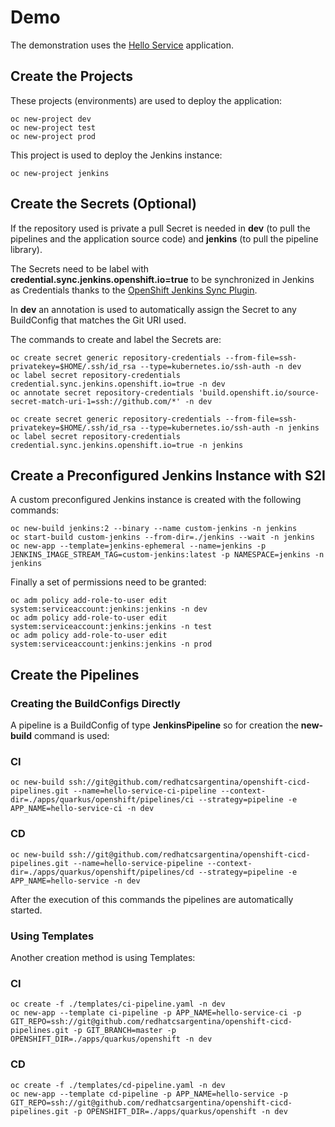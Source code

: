 # Demo

The demonstration uses the [Hello Service](https://github.com/redhatcsargentina/openshift-hello-service) application.

## Create the Projects

These projects (environments) are used to deploy the application:

    oc new-project dev
    oc new-project test
    oc new-project prod

This project is used to deploy the Jenkins instance:

    oc new-project jenkins

## Create the Secrets (Optional)
    
If the repository used is private a pull Secret is needed in **dev** (to pull the pipelines and the application source code) and **jenkins** (to pull the pipeline library).

The Secrets need to be label with **credential.sync.jenkins.openshift.io=true** to be synchronized in Jenkins as Credentials thanks to the [OpenShift Jenkins Sync Plugin](https://github.com/openshift/jenkins-sync-plugin). 

In **dev** an annotation is used to automatically assign the Secret to any BuildConfig that matches the Git URI used.

The commands to create and label the Secrets are:

    oc create secret generic repository-credentials --from-file=ssh-privatekey=$HOME/.ssh/id_rsa --type=kubernetes.io/ssh-auth -n dev
    oc label secret repository-credentials credential.sync.jenkins.openshift.io=true -n dev
    oc annotate secret repository-credentials 'build.openshift.io/source-secret-match-uri-1=ssh://github.com/*' -n dev

    oc create secret generic repository-credentials --from-file=ssh-privatekey=$HOME/.ssh/id_rsa --type=kubernetes.io/ssh-auth -n jenkins
    oc label secret repository-credentials credential.sync.jenkins.openshift.io=true -n jenkins

## Create a Preconfigured Jenkins Instance with S2I

A custom preconfigured Jenkins instance is created with the following commands:

    oc new-build jenkins:2 --binary --name custom-jenkins -n jenkins
    oc start-build custom-jenkins --from-dir=./jenkins --wait -n jenkins
    oc new-app --template=jenkins-ephemeral --name=jenkins -p JENKINS_IMAGE_STREAM_TAG=custom-jenkins:latest -p NAMESPACE=jenkins -n jenkins

Finally a set of permissions need to be granted:

    oc adm policy add-role-to-user edit system:serviceaccount:jenkins:jenkins -n dev
    oc adm policy add-role-to-user edit system:serviceaccount:jenkins:jenkins -n test
    oc adm policy add-role-to-user edit system:serviceaccount:jenkins:jenkins -n prod

## Create the Pipelines

### Creating the BuildConfigs Directly

A pipeline is a BuildConfig of type **JenkinsPipeline** so for creation the **new-build** command is used:

### CI 

    oc new-build ssh://git@github.com/redhatcsargentina/openshift-cicd-pipelines.git --name=hello-service-ci-pipeline --context-dir=./apps/quarkus/openshift/pipelines/ci --strategy=pipeline -e APP_NAME=hello-service-ci -n dev
    
### CD

    oc new-build ssh://git@github.com/redhatcsargentina/openshift-cicd-pipelines.git --name=hello-service-pipeline --context-dir=./apps/quarkus/openshift/pipelines/cd --strategy=pipeline -e APP_NAME=hello-service -n dev

After the execution of this commands the pipelines are automatically started.

### Using Templates

Another creation method is using Templates:

### CI 

    oc create -f ./templates/ci-pipeline.yaml -n dev
    oc new-app --template ci-pipeline -p APP_NAME=hello-service-ci -p GIT_REPO=ssh://git@github.com/redhatcsargentina/openshift-cicd-pipelines.git -p GIT_BRANCH=master -p OPENSHIFT_DIR=./apps/quarkus/openshift -n dev

### CD

    oc create -f ./templates/cd-pipeline.yaml -n dev
    oc new-app --template cd-pipeline -p APP_NAME=hello-service -p GIT_REPO=ssh://git@github.com/redhatcsargentina/openshift-cicd-pipelines.git -p OPENSHIFT_DIR=./apps/quarkus/openshift -n dev
